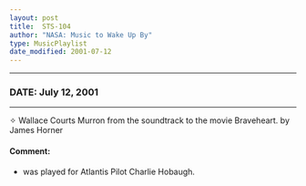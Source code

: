 ```yaml
---
layout: post
title:  STS-104
author: "NASA: Music to Wake Up By"
type: MusicPlaylist
date_modified: 2001-07-12
---
```


----
### DATE: July 12, 2001
----
✧ Wallace Courts Murron from the soundtrack to the movie Braveheart. by James Horner

#### Comment:
* was played for Atlantis Pilot Charlie Hobaugh.

